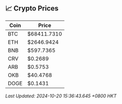 ## 📈 Crypto Prices

| Coin | Price |
| ---- | ----- |
| BTC | $68411.7310 |
| ETH | $2646.9424 |
| BNB | $597.7365 |
| CRV | $0.2689 |
| ARB | $0.5753 |
| OKB | $40.4768 |
| DOGE | $0.1431 |

_Last Updated: 2024-10-20 15:36:43.645 +0800 HKT_